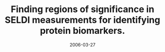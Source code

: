 ---
doi: False
journal: Bioinformatics (Oxford, England)
title: Finding regions of significance in SELDI measurements for identifying protein biomarkers.
date: 2006-03-27
authors: Tan, CS, Ploner, A, Quandt, A, Lehtiö, J, Pawitan, Y
---